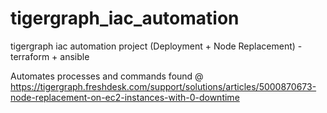 # tigergraph_iac_automation
tigergraph iac automation project (Deployment + Node Replacement) - terraform + ansible


Automates processes and commands found @ 
https://tigergraph.freshdesk.com/support/solutions/articles/5000870673-node-replacement-on-ec2-instances-with-0-downtime
